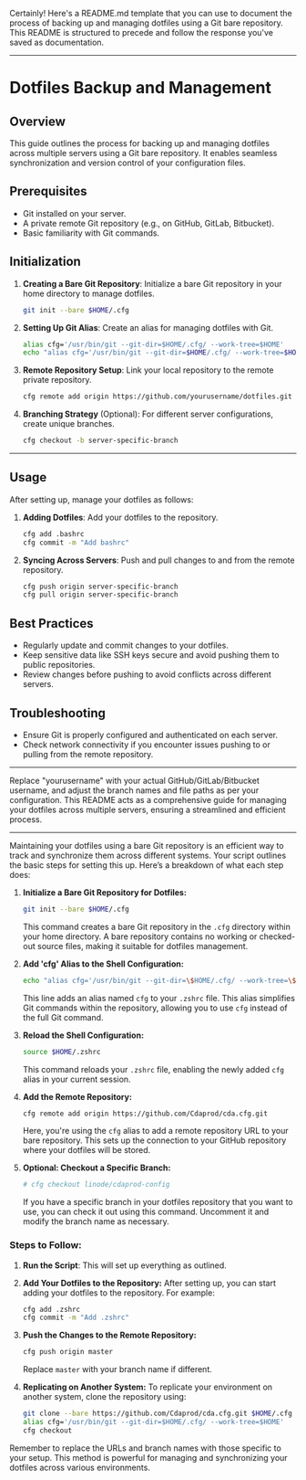 Certainly! Here's a README.md template that you can use to document the process of backing up and managing dotfiles using a Git bare repository. This README is structured to precede and follow the response you've saved as documentation.

---

# Dotfiles Backup and Management

## Overview
This guide outlines the process for backing up and managing dotfiles across multiple servers using a Git bare repository. It enables seamless synchronization and version control of your configuration files.

## Prerequisites
- Git installed on your server.
- A private remote Git repository (e.g., on GitHub, GitLab, Bitbucket).
- Basic familiarity with Git commands.

## Initialization
1. **Creating a Bare Git Repository**: 
   Initialize a bare Git repository in your home directory to manage dotfiles.
   ```bash
   git init --bare $HOME/.cfg
   ```

2. **Setting Up Git Alias**:
   Create an alias for managing dotfiles with Git.
   ```bash
   alias cfg='/usr/bin/git --git-dir=$HOME/.cfg/ --work-tree=$HOME'
   echo "alias cfg='/usr/bin/git --git-dir=$HOME/.cfg/ --work-tree=$HOME'" >> $HOME/.bashrc
   ```

3. **Remote Repository Setup**:
   Link your local repository to the remote private repository.
   ```bash
   cfg remote add origin https://github.com/yourusername/dotfiles.git
   ```

4. **Branching Strategy** (Optional):
   For different server configurations, create unique branches.
   ```bash
   cfg checkout -b server-specific-branch
   ```

---

## Usage
After setting up, manage your dotfiles as follows:

1. **Adding Dotfiles**:
   Add your dotfiles to the repository.
   ```bash
   cfg add .bashrc
   cfg commit -m "Add bashrc"
   ```

2. **Syncing Across Servers**:
   Push and pull changes to and from the remote repository.
   ```bash
   cfg push origin server-specific-branch
   cfg pull origin server-specific-branch
   ```

## Best Practices
- Regularly update and commit changes to your dotfiles.
- Keep sensitive data like SSH keys secure and avoid pushing them to public repositories.
- Review changes before pushing to avoid conflicts across different servers.

## Troubleshooting
- Ensure Git is properly configured and authenticated on each server.
- Check network connectivity if you encounter issues pushing to or pulling from the remote repository.

---

Replace "yourusername" with your actual GitHub/GitLab/Bitbucket username, and adjust the branch names and file paths as per your configuration. This README acts as a comprehensive guide for managing your dotfiles across multiple servers, ensuring a streamlined and efficient process.

---

Maintaining your dotfiles using a bare Git repository is an efficient way to track and synchronize them across different systems. Your script outlines the basic steps for setting this up. Here’s a breakdown of what each step does:

1. **Initialize a Bare Git Repository for Dotfiles:**
   ```bash
   git init --bare $HOME/.cfg
   ```
   This command creates a bare Git repository in the `.cfg` directory within your home directory. A bare repository contains no working or checked-out source files, making it suitable for dotfiles management.

2. **Add 'cfg' Alias to the Shell Configuration:**
   ```bash
   echo "alias cfg='/usr/bin/git --git-dir=\$HOME/.cfg/ --work-tree=\$HOME'" >> $HOME/.zshrc
   ```
   This line adds an alias named `cfg` to your `.zshrc` file. This alias simplifies Git commands within the repository, allowing you to use `cfg` instead of the full Git command. 

3. **Reload the Shell Configuration:**
   ```bash
   source $HOME/.zshrc
   ```
   This command reloads your `.zshrc` file, enabling the newly added `cfg` alias in your current session.

4. **Add the Remote Repository:**
   ```bash
   cfg remote add origin https://github.com/Cdaprod/cda.cfg.git
   ```
   Here, you're using the `cfg` alias to add a remote repository URL to your bare repository. This sets up the connection to your GitHub repository where your dotfiles will be stored.

5. **Optional: Checkout a Specific Branch:**
   ```bash
   # cfg checkout linode/cdaprod-config
   ```
   If you have a specific branch in your dotfiles repository that you want to use, you can check it out using this command. Uncomment it and modify the branch name as necessary.

### Steps to Follow:

1. **Run the Script**: This will set up everything as outlined.

2. **Add Your Dotfiles to the Repository:**
   After setting up, you can start adding your dotfiles to the repository. For example:
   ```bash
   cfg add .zshrc
   cfg commit -m "Add .zshrc"
   ```

3. **Push the Changes to the Remote Repository:**
   ```bash
   cfg push origin master
   ```
   Replace `master` with your branch name if different.

4. **Replicating on Another System:**
   To replicate your environment on another system, clone the repository using:
   ```bash
   git clone --bare https://github.com/Cdaprod/cda.cfg.git $HOME/.cfg
   alias cfg='/usr/bin/git --git-dir=$HOME/.cfg/ --work-tree=$HOME'
   cfg checkout
   ```

Remember to replace the URLs and branch names with those specific to your setup. This method is powerful for managing and synchronizing your dotfiles across various environments.